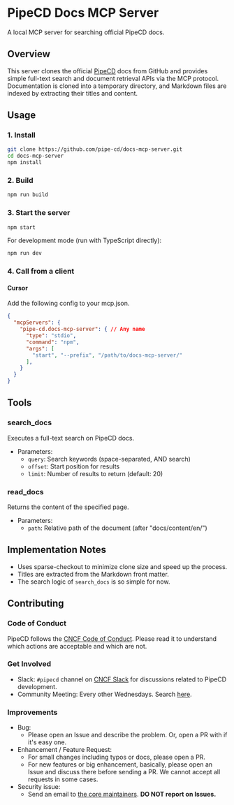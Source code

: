 # PipeCD Docs MCP Server

A local MCP server for searching official PipeCD docs.

## Overview

This server clones the official [PipeCD](https://github.com/pipe-cd/pipecd) docs from GitHub and provides simple full-text search and document retrieval APIs via the MCP protocol.  
Documentation is cloned into a temporary directory, and Markdown files are indexed by extracting their titles and content.

## Usage

### 1. Install

```bash
git clone https://github.com/pipe-cd/docs-mcp-server.git
cd docs-mcp-server
npm install
```

### 2. Build

```bash
npm run build
```

### 3. Start the server

```bash
npm start
```

For development mode (run with TypeScript directly):
```bash
npm run dev
```

### 4. Call from a client

#### Cursor

Add the following config to your mcp.json.

```json
{
  "mcpServers": {
    "pipe-cd.docs-mcp-server": { // Any name
      "type": "stdio",
      "command": "npm",
      "args": [
        "start", "--prefix", "/path/to/docs-mcp-server/"
      ], 
    }
  }
}
```

## Tools

### search_docs

Executes a full-text search on PipeCD docs.

- Parameters:
  - `query`: Search keywords (space-separated, AND search)
  - `offset`: Start position for results
  - `limit`: Number of results to return (default: 20)

### read_docs

Returns the content of the specified page.

- Parameters:
  - `path`: Relative path of the document (after "docs/content/en/")

## Implementation Notes

- Uses sparse-checkout to minimize clone size and speed up the process.
- Titles are extracted from the Markdown front matter.
- The search logic of `search_docs` is so simple for now.


## Contributing

### Code of Conduct

PipeCD follows the [CNCF Code of Conduct](https://github.com/cncf/foundation/blob/master/code-of-conduct.md). Please read it to understand which actions are acceptable and which are not.

### Get Involved

- Slack: `#pipecd` channel on [CNCF Slack](https://cloud-native.slack.com/) for discussions related to PipeCD development.
- Community Meeting: Every other Wednesdays. Search [here](https://www.cncf.io/calendar/).

### Improvements

- Bug: 
  - Please open an Issue and describe the problem. Or, open a PR with if it's easy one.
- Enhancement / Feature Request:
  - For small changes including typos or docs, please open a PR.
  - For new features or big enhancement, basically, please open an Issue and discuss there before sending a PR. We cannot accept all requests in some cases.
- Security issue:
  - Send an email to [the core maintainers](https://github.com/pipe-cd/pipecd/blob/master/SECURITY.md). **DO NOT report on Issues.**
